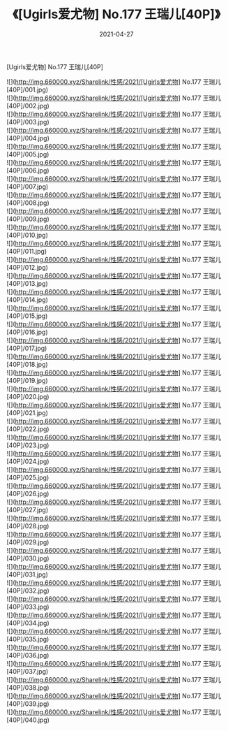 ﻿---
layout: post
title:  《[Ugirls爱尤物] No.177 王瑞儿[40P]》
date:   2021-04-27
img: http://img.660000.xyz/Sharelink/性感/2021/[Ugirls爱尤物] No.177 王瑞儿[40P]/000.jpg
categories: [美女, 清纯, 唯美]
---

[Ugirls爱尤物] No.177 王瑞儿[40P]

  ![](http://img.660000.xyz/Sharelink/性感/2021/[Ugirls爱尤物] No.177 王瑞儿[40P]/001.jpg) <br> ![](http://img.660000.xyz/Sharelink/性感/2021/[Ugirls爱尤物] No.177 王瑞儿[40P]/002.jpg) <br> ![](http://img.660000.xyz/Sharelink/性感/2021/[Ugirls爱尤物] No.177 王瑞儿[40P]/003.jpg) <br> ![](http://img.660000.xyz/Sharelink/性感/2021/[Ugirls爱尤物] No.177 王瑞儿[40P]/004.jpg) <br> ![](http://img.660000.xyz/Sharelink/性感/2021/[Ugirls爱尤物] No.177 王瑞儿[40P]/005.jpg) <br> ![](http://img.660000.xyz/Sharelink/性感/2021/[Ugirls爱尤物] No.177 王瑞儿[40P]/006.jpg) <br> ![](http://img.660000.xyz/Sharelink/性感/2021/[Ugirls爱尤物] No.177 王瑞儿[40P]/007.jpg) <br> ![](http://img.660000.xyz/Sharelink/性感/2021/[Ugirls爱尤物] No.177 王瑞儿[40P]/008.jpg) <br> ![](http://img.660000.xyz/Sharelink/性感/2021/[Ugirls爱尤物] No.177 王瑞儿[40P]/009.jpg) <br> ![](http://img.660000.xyz/Sharelink/性感/2021/[Ugirls爱尤物] No.177 王瑞儿[40P]/010.jpg) <br> ![](http://img.660000.xyz/Sharelink/性感/2021/[Ugirls爱尤物] No.177 王瑞儿[40P]/011.jpg) <br> ![](http://img.660000.xyz/Sharelink/性感/2021/[Ugirls爱尤物] No.177 王瑞儿[40P]/012.jpg) <br> ![](http://img.660000.xyz/Sharelink/性感/2021/[Ugirls爱尤物] No.177 王瑞儿[40P]/013.jpg) <br> ![](http://img.660000.xyz/Sharelink/性感/2021/[Ugirls爱尤物] No.177 王瑞儿[40P]/014.jpg) <br> ![](http://img.660000.xyz/Sharelink/性感/2021/[Ugirls爱尤物] No.177 王瑞儿[40P]/015.jpg) <br> ![](http://img.660000.xyz/Sharelink/性感/2021/[Ugirls爱尤物] No.177 王瑞儿[40P]/016.jpg) <br> ![](http://img.660000.xyz/Sharelink/性感/2021/[Ugirls爱尤物] No.177 王瑞儿[40P]/017.jpg) <br> ![](http://img.660000.xyz/Sharelink/性感/2021/[Ugirls爱尤物] No.177 王瑞儿[40P]/018.jpg) <br> ![](http://img.660000.xyz/Sharelink/性感/2021/[Ugirls爱尤物] No.177 王瑞儿[40P]/019.jpg) <br> ![](http://img.660000.xyz/Sharelink/性感/2021/[Ugirls爱尤物] No.177 王瑞儿[40P]/020.jpg) <br> ![](http://img.660000.xyz/Sharelink/性感/2021/[Ugirls爱尤物] No.177 王瑞儿[40P]/021.jpg) <br> ![](http://img.660000.xyz/Sharelink/性感/2021/[Ugirls爱尤物] No.177 王瑞儿[40P]/022.jpg) <br> ![](http://img.660000.xyz/Sharelink/性感/2021/[Ugirls爱尤物] No.177 王瑞儿[40P]/023.jpg) <br> ![](http://img.660000.xyz/Sharelink/性感/2021/[Ugirls爱尤物] No.177 王瑞儿[40P]/024.jpg) <br> ![](http://img.660000.xyz/Sharelink/性感/2021/[Ugirls爱尤物] No.177 王瑞儿[40P]/025.jpg) <br> ![](http://img.660000.xyz/Sharelink/性感/2021/[Ugirls爱尤物] No.177 王瑞儿[40P]/026.jpg) <br> ![](http://img.660000.xyz/Sharelink/性感/2021/[Ugirls爱尤物] No.177 王瑞儿[40P]/027.jpg) <br> ![](http://img.660000.xyz/Sharelink/性感/2021/[Ugirls爱尤物] No.177 王瑞儿[40P]/028.jpg) <br> ![](http://img.660000.xyz/Sharelink/性感/2021/[Ugirls爱尤物] No.177 王瑞儿[40P]/029.jpg) <br> ![](http://img.660000.xyz/Sharelink/性感/2021/[Ugirls爱尤物] No.177 王瑞儿[40P]/030.jpg) <br> ![](http://img.660000.xyz/Sharelink/性感/2021/[Ugirls爱尤物] No.177 王瑞儿[40P]/031.jpg) <br> ![](http://img.660000.xyz/Sharelink/性感/2021/[Ugirls爱尤物] No.177 王瑞儿[40P]/032.jpg) <br> ![](http://img.660000.xyz/Sharelink/性感/2021/[Ugirls爱尤物] No.177 王瑞儿[40P]/033.jpg) <br> ![](http://img.660000.xyz/Sharelink/性感/2021/[Ugirls爱尤物] No.177 王瑞儿[40P]/034.jpg) <br> ![](http://img.660000.xyz/Sharelink/性感/2021/[Ugirls爱尤物] No.177 王瑞儿[40P]/035.jpg) <br> ![](http://img.660000.xyz/Sharelink/性感/2021/[Ugirls爱尤物] No.177 王瑞儿[40P]/036.jpg) <br> ![](http://img.660000.xyz/Sharelink/性感/2021/[Ugirls爱尤物] No.177 王瑞儿[40P]/037.jpg) <br> ![](http://img.660000.xyz/Sharelink/性感/2021/[Ugirls爱尤物] No.177 王瑞儿[40P]/038.jpg) <br> ![](http://img.660000.xyz/Sharelink/性感/2021/[Ugirls爱尤物] No.177 王瑞儿[40P]/039.jpg) <br> ![](http://img.660000.xyz/Sharelink/性感/2021/[Ugirls爱尤物] No.177 王瑞儿[40P]/040.jpg) <br>